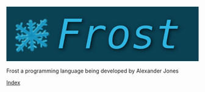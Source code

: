 ![](https://github.com/skellix/Frost/blob/master/frostLogo.png?raw=true)

Frost a programming language being developed by Alexander Jones

[Index](https://github.com/skellix/Frost/wiki/index)
